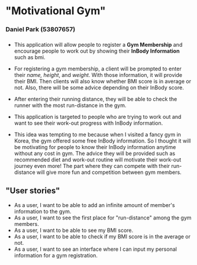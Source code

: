 # "Motivational Gym"
### Daniel Park (53807657)
###
- This application will
allow people to register a **Gym Membership** and encourage people
to work out by showing their **InBody Information** such as bmi.

- For registering a gym membership, a client will be prompted to enter their 
*name, height*, and *weight*. With those information, 
it will provide their BMI. Then clients will also
 know whether BMI score is in average or not. Also, there will be some advice depending 
on their InBody score.
- After entering their running distance, they will be able to check the runner with the most run-distance in the gym.

- This application is targeted to people who are trying to work out and want to
see their work-out progress with InBody information.
- This idea was tempting to me because when I visited a fancy gym in Korea,
the gym offered some free InBody information. So I thought it will be motivating for people to know their
InBody information anytime without any cost in gym. The advice they will be provided such as
recommended diet and work-out routine will motivate their work-out journey even more!
The part where they can compete with their run-distance will give more fun and competition between gym members.  

## "User stories"
- As a user, I want to be able to add an infinite amount of member's information to the gym.
- As a user, I want to see the first place for "run-distance" among the gym members.
- As a user, I want to be able to see my BMI score.
- As a user, I want to be able to check if my BMI score is in the average or not.
- As a user, I want to see an interface where I can input my personal information for a gym registration.
